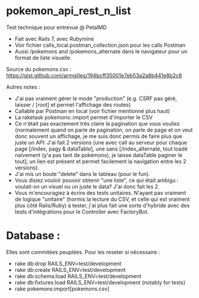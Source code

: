 # pokemon_api_rest_n_list
Test technique pour entrevue @ PetalMD

- Fait avec Rails 7, avec Rubymine
- Voir fichier calls_local.postman_collection.json pour les calls Postman
- Aussi /pokemons and /pokemons_alternate dans le navigateur pour un format de liste visuelle.

Source du pokemons.csv : https://gist.github.com/armgilles/194bcff35001e7eb53a2a8b441e8b2c6

Autres notes : 

- J'ai pas vraiment gérer le mode "production" (e.g. CSRF pas géré, laisser / [root] et permet l'affichage des routes)
- Callable par Postman en local (voir fichier mentionné plus haut)
- La raketask pokemons::import permet d'importer le CSV
- Ce n'était pas exactement très claire la pagination que vous vouliez (normalement quand on parle de pagination, on parle de page et on veut donc souvent un affichage, je me suis donc permis de faire plus que juste un API: J'ai fait 2 versions (une avec call au serveur pour chaque page [/index, pagy & dataTable], une sans [/index_alternate, tout loadé naïvement (y'a pas tant de pokémons), je laisse dataTable paginer le tout]; un lien est présent et permet facilement la navigation entre les 2 versions).
- J'ai mis un boute "delete" dans le tableau (pour le fun).
- Vous disiez vouloir pouvoir obtenir "une liste", ce qui était ambigu : voulait-on un visuel ou un juste le data? J'ai donc fait les 2.
- Vous m'encouragiez à écrire des tests unitaires. N'ayant pas vraiment de logique "unitaire" (hormis la lecture du CSV, et celle qui est vraiment plus côté Rails/Ruby) à tester, j'ai plus fait une sorte d'hybride avec des tests d'intégrations pour le Controller avec FactoryBot.

# Database : 
Elles sont commitées peuplées. Pour les reseter si nécessaire : 
- rake db:drop RAILS_ENV=test/development
- rake db:create RAILS_ENV=test/development
- rake db:schema:load RAILS_ENV=test/development
- rake db:fixtures:load RAILS_ENV=test/development (notably for tests)
- rake pokemons:import[pokemons.csv]
